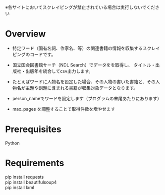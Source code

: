 ※各サイトにおいてスクレイピングが禁止されている場合は実行しないでください


# Overview
* 特定ワード（固有名詞、作家名、等）の関連書籍の情報を収集するスクレイピングのコードです。
* 国立国会図書館サーチ（NDL Search）でデータをを取得し、 タイトル・出版社・出版年を統合してcsv出力します。
* たとえばワードに人物名を設定した場合、その人物の書いた書籍と、その人物名が主題や副題に含まれる書籍が収集対象データとなります。


* person_nameでワードを設定します（プログラムの末尾あたりにあります）
* max_pages を調整することで取得件数を増やせます


# Prerequisites
Python

# Requirements
pip install requests <br />
pip install beautifulsoup4 <br />
pip install lxml <br />



